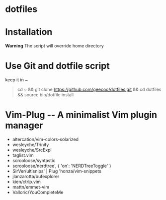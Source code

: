 # dotfiles

# Installation

**Warning**  The script will override home directory 

# Use Git and dotfile script
  keep it in ~

> cd ~ && git clone https://github.com/geecoo/dotfiles.git && cd dotfiles && source bin/dotfile install

# Vim-Plug  -- A minimalist Vim plugin manager

* altercation/vim-colors-solarized
* wesleyche/Trinity
* wesleyche/SrcExpl
* taglist.vim
* scrooloose/syntastic
* scrooloose/nerdtree', { 'on': 'NERDTreeToggle' }
* SirVer/ultisnips' | Plug 'honza/vim-snippets
* jlanzarotta/bufexplorer
* kien/ctrlp.vim
* mattn/emmet-vim
* Valloric/YouCompleteMe


